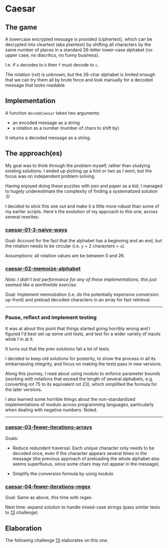 # Caesar

## The game

A lowercase encrypted message is provided (ciphertext), which can be decrypted into cleartext (aka plaintext) by shifting all characters by the same number of places in a standard 26-letter lower-case alphabet (no upper case, no diacritics, no funny business).

I.e. if `e` decodes to `b` then `f` must decode to `c`.

The rotation (rot) is unknown, but the 26-char alphabet is limited enough that we can try them all by brute force and look manually for a decoded message that looks readable.

## Implementation

A function `decodeCaesar` takes two arguments:

- an encoded message as a string
- a rotation as a number (number of chars to shift by)

It returns a decoded message as a string.

## The approach(es)

My goal was to think through the problem myself, rather than studying existing solutions. I ended up picking up a hint or two as I went, but the focus was on independent problem solving.

Having enjoyed doing these puzzles with pen and paper as a kid, I managed to hugely underestimate the complexity of finding a systematized solution :D

I decided to stick this one out and make it a little more robust than some of my earlier scripts. Here's the evolution of my approach to this one, across several rewrites:

### [caesar-01-3-naive-ways](./caesar-01-3-naive-ways.js)

Goal: Account for the fact that the alphabet has a beginning and an end, but the rotation needs to be circular (i.e. `y` + 2 characters = `a`).

Assumptions: all rotation values are be between 0 and 26.

### [caesar-02-memoize-alphabet](./caesar-02-memoize-alphabet.js)

_Note: I didn't test performance for any of these implementations, this just seemed like a worthwhile exercise._

Goal: Implement memoization (i.e. do the potentially expensive conversion up-front) and preload decoded characters in an array for fast retrieval.

***

### Pause, reflect and implement testing

It was at about this point that things started going horribly wrong and I figured I'd best set up some unit tests, and test for a wider variety of inputs while I'm at it.

It turns out that the prev solutions fail a lot of tests.

I decided to keep old solutions for posterity, to show the process in all its embarrassing integrity, and focus on making the tests pass in new versions.

Along this journey, I read about using modulo to enforce parameter bounds (working with rotations that exceed the length of several alphabets, e.g. converting rot 75 to its equivalent rot 23), which simplified the formula for the later versions.

I also learned some horrible things about the non-standardized implementations of modulo across programming languages, particularly when dealing with negative numbers. Noted.

***

### [caesar-03-fewer-iterations-arrays](./caesar-03-fewer-iterations-arrays.js)

Goals:

- Reduce redundant traversal. Each unique character only needs to be decoded once, even if the character appears several times in the message (the previous approach of preloading the whole alphabet also seems superfluous, since some chars may not appear in the message).

- Simplify the conversion formula by using modulo

### [caesar-04-fewer-iterations-regex](./caesar-04-fewer-iterations-regex.js)

Goal: Same as above, this time with regex.

<!-- TODO -->
Next time: expand solution to handle mixed-case strings (pass similar tests to [13](../13/) challenge)

## Elaboration

The following challenge [13](../13/) elaborates on this one.
